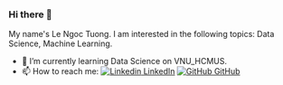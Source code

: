### Hi there 👋
My name's Le Ngoc Tuong. I am interested in the following topics: Data Science, Machine Learning.
<!--
**lengoctuong/lengoctuong** is a ✨ _special_ ✨ repository because its `README.md` (this file) appears on your GitHub profile.

Here are some ideas to get you started:
-->

- 🔭 I’m currently learning Data Science on VNU_HCMUS.
- 📫 How to reach me: [![Linkedin](https://i.stack.imgur.com/gVE0j.png) LinkedIn](https://www.linkedin.com/in/ngọc-tường-lê-9ba43b274/) [![GitHub](https://i.stack.imgur.com/tskMh.png) GitHub](https://github.com/lengoctuong/)
